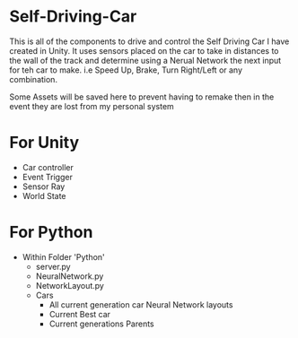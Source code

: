 # Self-Driving-Car

This is all of the components to drive and control the Self Driving Car I have created in Unity. It uses sensors placed on the car to take in distances to the wall of the track and determine using a Nerual Network the next input for teh car to make. i.e Speed Up, Brake, Turn Right/Left or any combination.

Some Assets will be saved here to prevent having to remake then in the event they are lost from my personal system
# For Unity
 - Car controller
 - Event Trigger
 - Sensor Ray
 - World State
 
 # For Python
 - Within Folder 'Python'
   - server.py
   - NeuralNetwork.py
   - NetworkLayout.py
   - Cars
     - All current generation car Neural Network layouts
     - Current Best car
     - Current generations Parents 
